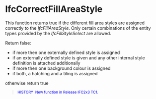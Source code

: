 # IfcCorrectFillAreaStyle

This function returns true if the different fill area styles are assigned correctly to the _IfcFillAreaStyle_. Only certain combinations of the entity types provided by the _IfcFillStyleSelect_ are allowed.

Return false:

* if more then one externally defined style is assigned 
* if an externally defined style is given and any other internal style definition is attached additionally 
* if more then one background colour is assigned 
* if both, a hatching and a tiling is assigned 

otherwise return true

> <font color="#0000FF"><small>HISTORY  New function
      in Release IFC2x3 TC1.</small></font>
